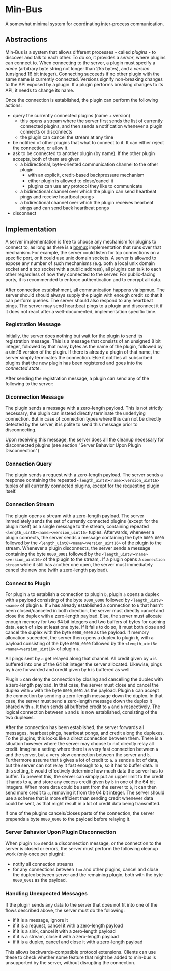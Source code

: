 # Min-Bus

A somewhat minimal system for coordinating inter-process communication.

## Abstractions

Min-Bus is a system that allows different processes - called *plugins* - to discover and talk to each other. To do so, it provides a *server*, where plugins can connect to. When connecting to the server, a plugin must specify a *name* (arbitrary byte string not longer than 255 bytes), and a *version* (unsigned 16 bit integer). Connecting succeeds if no other plugin with the same name is currently connected. Versions signify non-breaking changes to the API exposed by a plugin. If a plugin performs breaking changes to its API, it needs to change its name.

Once the connection is established, the plugin can perform the following actions:

- query the currently connected plugins (name + version)
  - this opens a stream where the server first sends the list of currently connected plugins, and then sends a notification whenever a plugin connects or disconnects
  - the plugin can cancel the stream at any time
- be notified of other plugins that what to connect to it. It can either reject the connection, or allow it.
- ask to be connected to another plugin (by name). If the other plugin accepts, both of them are given
  - a bidirectional, byte-oriented communication channel to the other plugin
    - with an explicit, credit-based backpressure mechanism
    - either plugin is allowed to close/cancel it
    - plugins can use any protocol they like to communicate
  - a bidirectional channel over which the plugin can send heartbeat pings and receive heartbeat pongs
  - a bidirectional channel over which the plugin receives hearbeat pings and can send back heartbeat pongs
- disconnect

## Implementation

A server implementation is free to choose any mechanism for plugins to connect to, as long as there is a [bpmux](https://github.com/AljoschaMeyer/bpmux) implementation that runs over that mechanism. For example, the server could listen for tcp connections on a specific port, or it could use unix domain sockets. A server is allowed to expose any number of such mechanisms (e.g. both a local unix domain socket and a tcp socket with a public address), all plugins can talk to each other regardless of how they connected to the server. For public-facing ports, it is recommended to enforce authentication and to encrypt all data.

After connection establishment, all communication happens via bpmux. The server should should always supply the plugin with enough credit so that it can perform queries. The server should also respond to any heartbeat pings. The server may send heartbeat pings to a plugin and disconnect it if it does not react after a well-documented, implementation specific time.

### Registration Message

Initially, the server does nothing but wait for the plugin to send its registration message. This is a message that consists of an unsigned 8 bit integer, followed by that many bytes as the name of the plugin, followed by a uint16 version of the plugin. If there is already a plugin of that name, the server simply terminates the connection. Else it notifies all subscribed plugins that the new plugin has been registered and goes into the *connected state*.

After sending the registration message, a plugin can send any of the following to the server:

### Diconnection Message

The plugin sends a message with a zero-length payload. This is not strictly necessary, the plugin can instead directly terminate the underlying connection. But in case of connection types where this can not be directly detected by the server, it is polite to send this message prior to disconnecting.

Upon receiving this message, the server does all the cleanup necessary for disconnected plugins (see section "Server Bahavior Upon Plugin Disconnection")

### Connection Query

The plugin sends a request with a zero-length payload. The server sends a response containing the repeated `<length_uint8><name><version_uint16>` tuples of all currently connected plugins, except for the requesting plugin itself.

### Connection Stream

The plugin opens a stream with a zero-length payload. The server immediately sends the set of currently connected plugins (except for the plugin itself) as a single message to the stream, containing repeated `<length_uint8><name><version_uint16>` tuples. Afterwards, whenever a plugin connects, the server sends a message containing the byte `0000_0000` followed by the `<length_uint8><name><version_uint16>` of the plugin to the stream. Whenever a plugin disconnects, the server sends a message containing the byte `0000_0001` followed by the `<length_uint8><name><version_uint16>` of the plugin to the stream,.
If a plugin opens a `connection stream` while it still has another one open, the server must immediately cancel the new one (with a zero-length payload).

### Connect to Plugin

For plugin `a` to establish a connection to plugin `b`, plugin `a` opens a duplex with a payload consisting of the byte `0000_0000` followed by `<length_uint8><name>` of plugin `b`. If `a` has already established a connection to `b` that hasn't been closed/canceled in both direction, the server must directly cancel and close the duplex with a zero-length payload. Else, the server must allocate enough memory for two 64 bit integers and two buffers of bytes for caching data, each of size at least one byte. If it fails to do so, it must both close and cancel the duplex with the byte `0000_0000` as the payload. If memory allocation suceeded, the server then opens a duplex to plugin `b`, with a payload consisting of the byte `0000_0000` followed by the `<length_uint8><name><version_uint16>` of plugin `a`.

All pings sent by `a` get relayed along that channel. All credit given by `a` is buffered into one of the 64 bit integer the server allocated. Likewise, pings by `b` are forwarded and credit given by `b` is buffered as well.

Plugin `b` can deny the connection by closing and cancelling the duplex with a zero-length payload. In that case, the server must close and cancel the duplex with `a` with the byte `0000_0001` as the payload. Plugin `b` can accept the connection by sending a zero-length message down the duplex. In that case, the server must send a zero-length message down the duplex it shared with `a`. It then sends all buffered credit to `a` and `b` respectively. The logical connection between `a` and `b` is now established, consisting of the two duplexes.

After the connection has been established, the server forwards all messages, hearbeat pings, heartbeat pongs, and credit along the duplexes. To the plugins, this looks like a direct connection between them. There is a situation however where the server may choose to not directly relay all credit. Imagine a setting where there is a very fast connection between `a` and the server, but a very slow connection between the server and `b`. Furthermore assume that `b` gives a lot of credit to `a`. `a` sends a lot of data, but the server can not relay it fast enough to `b`, so it has to buffer data. In this setting, `b` would effectively determine how much data the server has to buffer. To prevent this, the server can simply put an upper limit to the credit it hands to `a`, and store any excess credit given by `b` in one of the 64 bit integers. When more data could be sent from the server to `b`, it can then send more credit to `a`, removing it from the 64 bit integer. The server should use a scheme that is more efficient than sending credit whenever data could be sent, as that might result in a lot of credit data being transmitted.

If one of the plugins cancels/closes parts of the connection, the server prepends a byte `0000_0000` to the payload before relaying it.

### Server Bahavior Upon Plugin Disconnection
When plugin `foo` sends a disconnection message, or the connection to the server is closed or errors, the server must perform the following cleanup work (only once per plugin):

- notify all connection streams
- for any connections between `foo` and other plugins, cancel and close the duplex between server and the remaining plugin, both with the byte `0000_0001` as the payload.

### Handling Unexpected Messages
If the plugin sends any data to the server that does not fit into one of the flows described above, the server must do the following:

- if it is a message, ignore it
- if it is a request, cancel it with a zero-length payload
- if it is a sink, cancel it with a zero-length payload
- if it is a stream, close it with a zero-length payload
- if it is a duplex, cancel and close it with a zero-length payload

This allows backwards-compatible protocol extensions. Clients can use these to check whether some feature that might be added to min-bus is unsupported by the server, without disrupting the connection.

